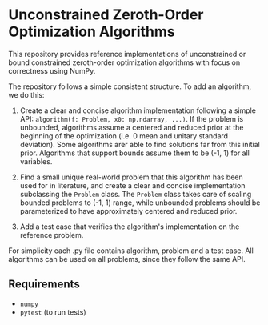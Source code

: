 # Unconstrained Zeroth-Order Optimization Algorithms

This repository provides reference implementations of unconstrained or bound constrained zeroth-order optimization algorithms with focus on correctness using NumPy.

The repository follows a simple consistent structure. To add an algorithm, we do this:

1. Create a clear and concise algorithm implementation following a simple API: `algorithm(f: Problem, x0: np.ndarray, ...)`. If the problem is unbounded, algorithms assume a centered and reduced prior at the beginning of the optimization (i.e. 0 mean and unitary standard deviation). Some algorithms arer able to find solutions far from this initial prior. Algorithms that support bounds assume them to be (-1, 1) for all variables.

2. Find a small unique real-world problem that this algorithm has been used for in literature, and create a clear and concise implementation subclassing the `Problem` class. The `Problem` class takes care of scaling bounded problems to (-1, 1) range, while unbounded problems should be parameterized to have approximately centered and reduced prior.

3. Add a test case that verifies the algorithm's implementation on the reference problem.

For simplicity each .py file contains algorithm, problem and a test case. All algorithms can be used on all problems, since they follow the same API.

## Requirements

- `numpy`
- `pytest` (to run tests)

